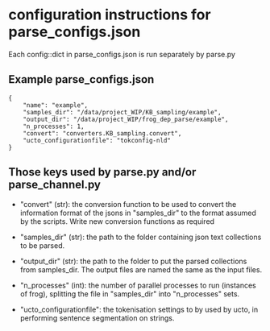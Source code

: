 # configuration instructions for parse_configs.json

Each config::dict in parse_configs.json is run separately by parse.py

## Example parse_configs.json

```
{
    "name": "example",
    "samples_dir": "/data/project_WIP/KB_sampling/example",
    "output_dir": "/data/project_WIP/frog_dep_parse/example",
    "n_processes": 1,
    "convert": "converters.KB_sampling.convert",
    "ucto_configurationfile": "tokconfig-nld"
}
```

## Those keys used by parse.py and/or parse_channel.py

* "convert" (str): the conversion function to be used to convert the information format of the jsons in "samples_dir" to the format assumed by the scripts. Write new conversion functions as required

* "samples_dir" (str): the path to the folder containing json text collections to be parsed. 

* "output_dir" (str): the path to the folder to put the parsed collections from samples_dir. The output files are named the same as the input files.

* "n_processes" (int): the number of parallel processes to run (instances of frog), splitting the file in "samples_dir" into "n_processes" sets.

* "ucto_configurationfile": the tokenisation settings to by used by ucto, in performing sentence segmentation on strings.
